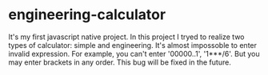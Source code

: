 # engineering-calculator
It's my first javascript native project. In this project I tryed to realize two types of calculator: simple and engineering. It's almost impossoble to enter invalid expression. For example, you can't enter '00000..1', '1***/6'. But you may enter brackets in any order. This bug will be fixed in the future. 
